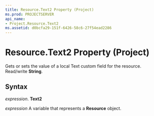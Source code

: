 ```yaml
---
title: Resource.Text2 Property (Project)
ms.prod: PROJECTSERVER
api_name:
- Project.Resource.Text2
ms.assetid: d0bcfa29-151f-6426-58c6-27f54ead2286
---
```



# Resource.Text2 Property (Project)

Gets or sets the value of a local Text custom field for the resource. Read/write  **String**.


## Syntax

 _expression_. **Text2**

 _expression_ A variable that represents a **Resource** object.


